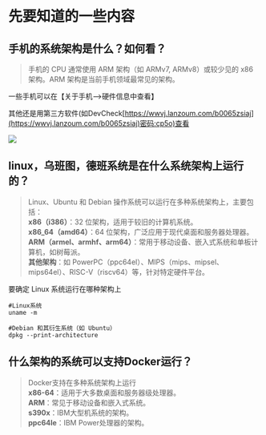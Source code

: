 # 先要知道的一些内容  

## **手机的系统架构是什么？如何看？**

> 手机的 CPU 通常使用 ARM 架构（如 ARMv7, ARMv8）或较少见的 x86 架构。ARM 架构是当前手机领域最常见的架构。

一些手机可以在【关于手机-->硬件信息中查看】

其他还是用第三方软件(如DevCheck[https://wwvj.lanzoum.com/b0065zsiaj](https://wwvj.lanzoum.com/b0065zsiaj)密码:cp5o)查看

![](http://www.kdocs.cn/api/v3/office/copy/ajR1Y0NCd1I2cWkyR08wNlRVNlV0bE5jZHdBZVdPWFNlQjFoZG84VWJyL2FaNlUzNGFNVjJ4R2IxeGd3QktHZW5rZnkyVDJMK1dvWXNmN1phYTJOaVcwendXYnNLd0JCbDR5S3hob0JoaWEzVkQ2MGxlTFk1QjdmcFp1dXRqU2hiWEo2UW95alNJQXVJYWV4Y3ViRjZJc1ZhL2M3WnJHa09lV0pBbURObjdoaFVqdGNXa2pCZG1GL1IrZkovaFBpeVVtb2wxWkhSeWdGc0ViYjh1UWh0UktIK0piNlROY3BMY1B5VlIyemhUQXlWcjJZWi9KdmdUOTN6WDduT1RlZXl0ZmNLbmRqaEtjPQ==/attach/object/WCEPEVY7ABAGU?)

## **linux，乌班图，德班系统是在什么系统架构上运行的？**

> Linux、Ubuntu 和 Debian 操作系统可以运行在多种系统架构上，主要包括：  
> **x86（i386）**：32 位架构，适用于较旧的计算机系统。  
> **x86_64（amd64）**：64 位架构，广泛应用于现代桌面和服务器处理器。  
> **ARM（armel、armhf、arm64）**：常用于移动设备、嵌入式系统和单板计算机，如树莓派。  
> **其他架构**：如 PowerPC（ppc64el）、MIPS（mips、mipsel、mips64el）、RISC-V（riscv64）等，针对特定硬件平台。

要确定 Linux 系统运行在哪种架构上

```
#Linux系统
uname -m

#Debian 和其衍生系统（如 Ubuntu）
dpkg --print-architecture
```

## **什么架构的系统可以支持Docker运行？**

> Docker支持在多种系统架构上运行  
> **x86-64**：适用于大多数桌面和服务器级处理器。  
> **ARM**：常见于移动设备和嵌入式系统。  
> **s390x**：IBM大型机系统的架构。  
> **ppc64le**：IBM Power处理器的架构。
<!--stackedit_data:
eyJoaXN0b3J5IjpbLTQ2MTUzODE4M119
-->